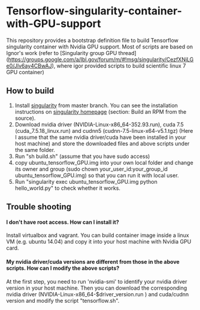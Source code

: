 # Tensorflow-singularity-container-with-GPU-support
This repository provides a bootstrap definition file to build Tensorflow singularity container with Nvidia GPU support. Most of scripts are based on Ignor's work (refer to [Singularity group GPU thread] (https://groups.google.com/a/lbl.gov/forum/m/#!msg/singularity/CezfXNjLGe0/JIv6ay4CBwAJ), where igor provided scripts to build scientific linux 7 GPU container) 

## How to build
 1. Install [singularity](https://github.com/gmkurtzer/singularity) from master branch. You can see the installation instructions on [singularity homepage](http://singularity.lbl.gov/#install) (section: Build an RPM from the source).
 2. Download nvidia driver (NVIDIA-Linux-x86_64-352.93.run), cuda 7.5 (cuda_7.5.18_linux.run) and cudnn5 (cudnn-7.5-linux-x64-v5.1.tgz) (Here I assume that the same nvidia driver/cuda have been installed in your host machine) and store the downloaded files and above scripts under the same folder.
 3. Run "sh build.sh" (assume that you have sudo access) 
 5. copy ubuntu_tensorflow_GPU.img into your own local folder and change its owner and group (sudo chown your_user_id:your_group_id ubuntu_tensorflow_GPU.img) so that you can run it with local user.
 6. Run "singularity exec ubuntu_tensorflow_GPU.img python hello_world.py" to check whether it works.
 
## Trouble shooting
#### I don't have root access. How can I install it?
Install virtualbox and vagrant. You can build container image inside a linux VM (e.g. ubuntu 14.04) and copy it into your host machine with Nvidia GPU card.

#### My nvidia driver/cuda versions are different from those in the above scripts. How can I modify the above scripts?
At the first step, you need to run 'nvidia-smi' to identify your nvidia driver version in your host machine. Then you can download the corresponding nvidia driver
(NVIDIA-Linux-x86_64-$driver_version.run ) and cuda/cudnn version and modify the script "tensorflow.sh". 
 

